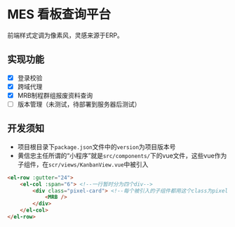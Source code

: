 # MES 看板查询平台
前端样式定调为像素风，灵感来源于ERP。

## 实现功能
- [x] 登录校验
- [x] 跨域代理
- [x] MRB制程群组报废资料查询
- [ ] 版本管理（未测试，待部署到服务器后测试）

## 开发须知
- 项目根目录下`package.json`文件中的`version`为项目版本号
- 黄信忠主任所谓的“小程序”就是`src/components/`下的vue文件，这些vue作为子组件，在`scr/views/KanbanView.vue`中被引入
```html
<el-row :gutter="24">
    <el-col :span="6"> <!--一行暂时分为四个div-->
        <div class="pixel-card"> <!--每个被引入的子组件都用这个class为pixel-card的div所包裹-->
            <MRB />
        </div>
    </el-col>
</el-row>
```